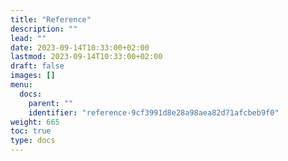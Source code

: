```yaml
---
title: "Reference"
description: ""
lead: ""
date: 2023-09-14T10:33:00+02:00
lastmod: 2023-09-14T10:33:00+02:00
draft: false
images: []
menu:
  docs:
    parent: ""
    identifier: "reference-9cf3991d8e28a98aea82d71afcbeb9f0"
weight: 665
toc: true
type: docs
---
```

